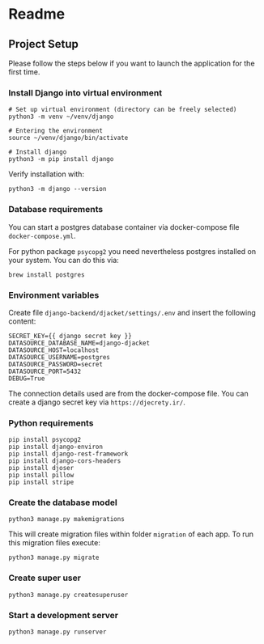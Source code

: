 # Readme

## Project Setup

Please follow the steps below if you want to launch the application for the first time.

### Install Django into virtual environment

```shell
# Set up virtual environment (directory can be freely selected)
python3 -m venv ~/venv/django

# Entering the environment
source ~/venv/django/bin/activate

# Install django
python3 -m pip install django
```

Verify installation with:

```shell
python3 -m django --version
```

### Database requirements

You can start a postgres database container via docker-compose file `docker-compose.yml`.

For python package `psycopg2` you need nevertheless postgres installed on your system. You can do this via:

```shell
brew install postgres
```

### Environment variables

Create file `django-backend/djacket/settings/.env` and insert the following content:

```dotenv
SECRET_KEY={{ django secret key }}
DATASOURCE_DATABASE_NAME=django-djacket
DATASOURCE_HOST=localhost
DATASOURCE_USERNAME=postgres
DATASOURCE_PASSWORD=secret
DATASOURCE_PORT=5432
DEBUG=True
```

The connection details used are from the docker-compose file.
You can create a django secret key via `https://djecrety.ir/`.

### Python requirements

```shell
pip install psycopg2
pip install django-environ
pip install django-rest-framework
pip install django-cors-headers
pip install djoser
pip install pillow
pip install stripe
```

### Create the database model

```shell
python3 manage.py makemigrations
```

This will create migration files within folder `migration` of each app. To run this migration files execute:

```shell
python3 manage.py migrate
```

### Create super user

```shell
python3 manage.py createsuperuser
```

### Start a development server

```shell
python3 manage.py runserver
```
